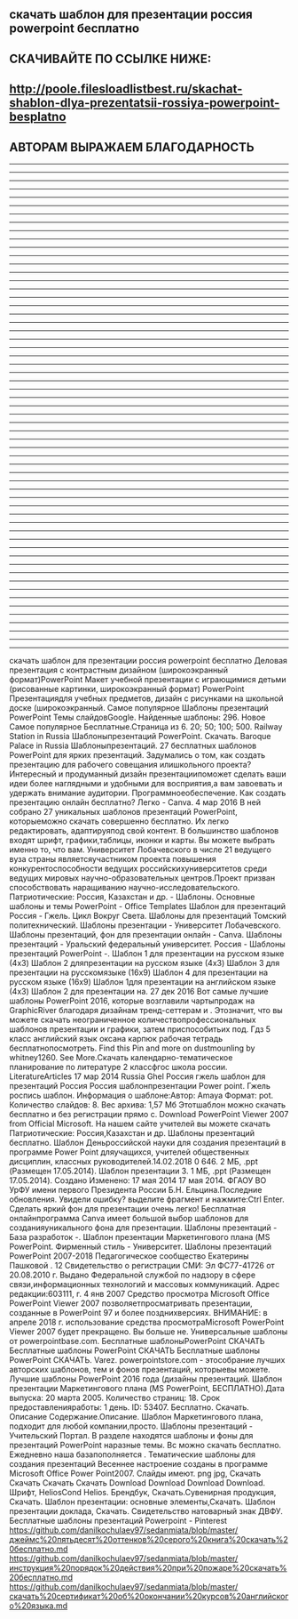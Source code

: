 скачать шаблон для презентации россия powerpoint бесплатно
--------------------------------------------------
СКАЧИВАЙТЕ ПО ССЫЛКЕ НИЖЕ:
--------------------------------------------------
http://poole.filesloadlistbest.ru/skachat-shablon-dlya-prezentatsii-rossiya-powerpoint-besplatno
--------------------------------------------------
АВТОРАМ ВЫРАЖАЕМ БЛАГОДАРНОСТЬ
--------------------------------------------------
--------------------------------------------------
--------------------------------------------------
--------------------------------------------------
--------------------------------------------------
--------------------------------------------------
--------------------------------------------------
--------------------------------------------------
--------------------------------------------------
--------------------------------------------------
--------------------------------------------------
--------------------------------------------------
--------------------------------------------------
--------------------------------------------------
--------------------------------------------------
--------------------------------------------------
--------------------------------------------------
--------------------------------------------------
--------------------------------------------------
--------------------------------------------------
--------------------------------------------------
--------------------------------------------------
--------------------------------------------------
--------------------------------------------------
--------------------------------------------------
--------------------------------------------------
--------------------------------------------------
--------------------------------------------------
--------------------------------------------------
--------------------------------------------------
--------------------------------------------------
--------------------------------------------------
--------------------------------------------------
--------------------------------------------------
--------------------------------------------------
--------------------------------------------------
--------------------------------------------------
--------------------------------------------------
--------------------------------------------------
--------------------------------------------------
--------------------------------------------------
--------------------------------------------------
--------------------------------------------------
--------------------------------------------------
--------------------------------------------------
--------------------------------------------------
--------------------------------------------------
--------------------------------------------------
--------------------------------------------------
--------------------------------------------------
--------------------------------------------------
--------------------------------------------------
--------------------------------------------------
--------------------------------------------------
--------------------------------------------------
--------------------------------------------------
--------------------------------------------------
--------------------------------------------------
--------------------------------------------------
--------------------------------------------------
скачать шаблон для презентации россия powerpoint бесплатно Деловая презентация с контрастным дизайном (широкоэкранный формат)PowerPoint  Макет учебной презентации с играющимися детьми (рисованные картинки, широкоэкранный формат) PowerPoint  Презентациядля учебных предметов, дизайн с рисунками на школьной доске (широкоэкранный. Самое популярное Шаблоны презентаций PowerPoint  Темы слайдовGoogle. Найденные шаблоны: 296. Новое Самое популярное Бесплатные.Страница из 6. 20; 50; 100; 500. Railway Station in Russia Шаблоныпрезентаций PowerPoint. Скачать. Baroque Palace in Russia Шаблоныпрезентаций. 27 бесплатных шаблонов PowerPoint для ярких презентаций. Задумались о том, как создать презентацию для рабочего совещания илишкольного проекта? Интересный и продуманный дизайн презентациипоможет сделать ваши идеи более наглядными и удобными для восприятия,а вам  завоевать и удержать внимание аудитории. Программноеобеспечение. Как создать презентацию онлайн бесплатно? Легко  - Canva. 4 мар 2016  В ней собрано 27 уникальных шаблонов презентаций PowerPoint, которыеможно скачать совершенно бесплатно. Их легко редактировать, адаптируяпод свой контент. В большинство шаблонов входят шрифт, графики,таблицы, иконки и карты. Вы можете выбрать именно то, что вам. Университет Лобачевского в числе 21 ведущего вуза страны являетсяучастником проекта повышения конкурентоспособности ведущих российскихуниверситетов среди ведущих мировых научно-образовательных центров.Проект призван способствовать наращиванию научно-исследовательского. Патриотические: Россия, Казахстан и др. - Шаблоны. Основные шаблоны и темы PowerPoint - Office Templates
Шаблон для презентаций Россия - Гжель. Цикл Вокруг Света. Шаблоны для презентаций  Томский политехнический. Шаблоны презентации - Университет Лобачевского. Шаблоны презентаций, фон для презентации онлайн - Canva. Шаблоны презентаций - Уральский федеральный университет. Россия - Шаблоны презентаций PowerPoint -. Шаблон 1 для презентации на русском языке (4x3)  Шаблон 2 дляпрезентации на русском языке (4x3)  Шаблон 3 для презентации на русскомязыке (16x9)  Шаблон 4 для презентации на русском языке (16x9)  Шаблон 1для презентации на английском языке (4x3)  Шаблон 2 для презентации на. 27 дек 2016  Вот самые лучшие шаблоны PowerPoint 2016, которые возглавили чартыпродаж на GraphicRiver благодаря дизайнам тренд-сеттерам и . Этозначит, что вы можете скачать неограниченное количествопрофессиональных шаблонов презентации и графики, затем приспособитьих под. Гдз 5 класс английский язык оксана карпюк рабочая тетрадь бесплатнопосмотреть. Find this Pin and more on dustmounling by whitney1260. See More.Скачать календарно-тематическое планирование по литературе 2 классфгос школа россии. LiteratureArticles
17 мар 2014  Russia Ghel Россия гжель шаблон для презентаций Россия Россия шаблонпрезентации Power point. Гжель роспись шаблон. Информация о шаблоне:Автор: Amaya Формат: pot. Количество слайдов: 8. Вес архива: 1,57 Мб Этотшаблон можно скачать бесплатно и без регистрации прямо с. Download PowerPoint Viewer 2007 from Official Microsoft. На нашем сайте учителей вы можете скачать Патриотические: Россия,Казахстан и др. Шаблоны презентаций бесплатно.  Шаблон Деньроссийской науки для создания презентаций в программе Power Point дляучащихся, учителей общественных дисциплин, классных руководителей.14.02.2018 0 646. 2 МБ, .ppt (Размещен 17.05.2014). Шаблон презентации 3. 1 МБ, .ppt (Размещен 17.05.2014). Создано  Изменено: 17 мая 2014  17 мая 2014. ФГАОУ ВО УрФУ имени первого Президента России Б.Н. Ельцина.Последние обновления. Увидели ошибку? выделите фрагмент и нажмите:Ctrl  Enter. Сделать яркий фон для презентации очень легко! Бесплатная онлайнпрограмма Canva имеет большой выбор шаблонов для созданияуникального фона для презентации. Шаблоны презентаций - База разработок  -. Шаблон презентации Маркетингового плана (MS PowerPoint. Фирменный стиль - Университет. Шаблоны презентаций PowerPoint
2007-2018 Педагогическое сообщество Екатерины Пашковой  . 12 Свидетельство о регистрации СМИ: Эл ФС77-41726 от 20.08.2010 г. Выдано Федеральной службой по надзору в сфере связи,информационных технологий и массовых коммуникаций. Адрес редакции:603111, г. 4 янв 2007  Средство просмотра Microsoft Office PowerPoint Viewer 2007 позволяетпросматривать презентации, созданные в PowerPoint 97 и более позднихверсиях. ВНИМАНИЕ: в апреле 2018 г. использование средства просмотраMicrosoft PowerPoint Viewer 2007 будет прекращено. Вы больше не. Универсальные шаблоны от powerpointbase.com. Бесплатные шаблоныPowerPoint СКАЧАТЬ  Бесплатные шаблоны PowerPoint СКАЧАТЬ Бесплатные шаблоны PowerPoint СКАЧАТЬ. Varez. powerpointstore.com - этособрание лучших авторских шаблонов, тем и фонов презентаций, которыевы можете. Лучшие шаблоны PowerPoint 2016 года (дизайны презентаций. Шаблон презентации Маркетингового плана (MS PowerPoint, БЕСПЛАТНО).Дата выпуска: 20 марта 2005. Количество страниц: 18. Срок предоставленияработы: 1 день. ID: 53407. Бесплатно. Скачать. Описание Содержание.Описание. Шаблон Маркетингового плана, подходит для любой компании,просто. Шаблоны презентаций - Учительский Портал. В разделе находятся шаблоны и фоны для презентаций PowerPoint наразные темы.  Вс можно скачать бесплатно. Ежедневно наша базапополняется . Тематические шаблоны для создания презентаций Весеннее настроение созданы в программе Microsoft Office Power Point2007. Слайды имеют. png jpg, Скачать  Скачать  Скачать  Скачать  Download  Download Download  Download. Шрифт, HeliosCond  Helios. Брендбук, Скачать.Сувенирная продукция, Скачать. Шаблон презентации: основные элементы,Скачать. Шаблон презентации доклада, Скачать. Свидетельство натоварный знак ДВФУ. Бесплатные шаблоны презентаций Powerpoint - Pinterest
https://github.com/danilkochulaev97/sedanmiata/blob/master/джеймс%20пятьдесят%20оттенков%20серого%20книга%20скачать%20бесплатно.md
https://github.com/danilkochulaev97/sedanmiata/blob/master/инструкция%20порядок%20действия%20при%20пожаре%20скачать%20бесплатно.md
https://github.com/danilkochulaev97/sedanmiata/blob/master/скачать%20сертификат%20об%20окончании%20курсов%20английского%20языка.md